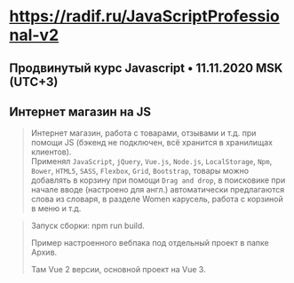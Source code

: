 # https://radif.ru/JavaScriptProfessional-v2
## Продвинутый курс Javascript • 11.11.2020 MSK (UTC+3)
## Интернет магазин на JS 

> Интернет магазин, работа с товарами, отзывами и т.д. при помощи JS (бэкенд не подключен, всё хранится в хранилищах клиентов).  
> Применял `JavaScript`, `jQuery`, `Vue.js`, `Node.js`, `LocalStorage`, `Npm`, `Bower`, `HTML5`, `SASS`, `Flexbox`, `Grid`, `Bootstrap`, 
> товары можно добавлять в корзину при помощи `Drag and drop`, в поисковике при начале вводе (настроено для англ.) 
> автоматически предлагаются слова из словаря, в разделе Women карусель, работа с корзиной в меню и т.д.

> Запуск сборки: npm run build.
> 
> Пример настроенного вебпака под отдельный проект в папке Архив.
> 
> Там Vue 2 версии, основной проект на Vue 3.
